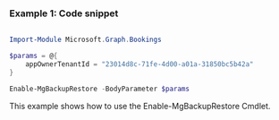### Example 1: Code snippet

```powershell

Import-Module Microsoft.Graph.Bookings

$params = @{
	appOwnerTenantId = "23014d8c-71fe-4d00-a01a-31850bc5b42a"
}

Enable-MgBackupRestore -BodyParameter $params

```
This example shows how to use the Enable-MgBackupRestore Cmdlet.

